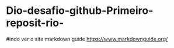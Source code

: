 # Dio-desafio-github-Primeiro-reposit-rio-
#indo ver o site markdown guide 
https://www.markdownguide.org/
